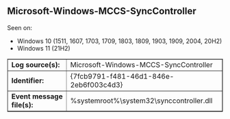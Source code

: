 ## Microsoft-Windows-MCCS-SyncController

Seen on:
* Windows 10 (1511, 1607, 1703, 1709, 1803, 1809, 1903, 1909, 2004, 20H2)
* Windows 11 (21H2)

<table border="1" class="docutils">
  <tbody>
    <tr>
      <td><b>Log source(s):</b></td>
      <td>Microsoft-Windows-MCCS-SyncController</td>
    </tr>
    <tr>
      <td><b>Identifier:</b></td>
      <td>{7fcb9791-f481-46d1-846e-2eb6f003c4d3}</td>
    </tr>
    <tr>
      <td><b>Event message file(s):</b></td>
      <td>%systemroot%\system32\synccontroller.dll</td>
    </tr>
  </tbody>
</table>

&nbsp;

